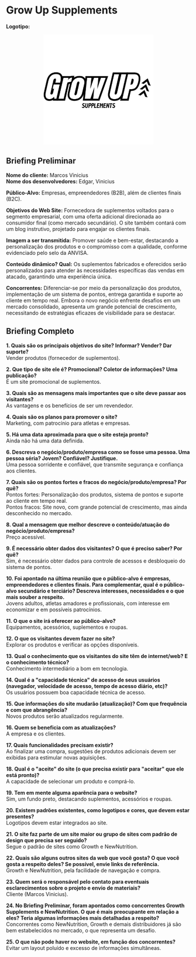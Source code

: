 # Grow Up Supplements

**Logotipo:**
<div align="center">
    <img src="logo.png" width="300" alt="logo grow up">
</div>

## Briefing Preliminar
**Nome do cliente:** Marcos Vinicius<br>
**Nome dos desenvolvedores:** Edgar, Vinicius

**Público-Alvo:** Empresas, empreendedores (B2B), além de clientes finais (B2C).

**Objetivos do Web Site:** Fornecedora de suplementos voltados para o segmento empresarial, com uma oferta adicional direcionada ao consumidor final (como mercado secundário). O site também contará com um blog instrutivo, projetado para engajar os clientes finais.

**Imagem a ser transmitida:** Promover saúde e bem-estar, destacando a personalização dos produtos e o compromisso com a qualidade, conforme evidenciado pelo selo da ANVISA.

**Conteúdo dinâmico? Qual:** Os suplementos fabricados e oferecidos serão personalizados para atender às necessidades específicas das vendas em atacado, garantindo uma experiência única.

**Concorrentes:** Diferenciar-se por meio da personalização dos produtos, implementação de um sistema de pontos, entrega garantida e suporte ao cliente em tempo real. Embora o novo negócio enfrente desafios em um mercado consolidado, apresenta um grande potencial de crescimento, necessitando de estratégias eficazes de visibilidade para se destacar.

## Briefing Completo
**1. Quais são os principais objetivos do site? Informar? Vender? Dar suporte?**
<br>Vender produtos (fornecedor de suplementos).

**2. Que tipo de site ele é? Promocional? Coletor de informações? Uma publicação?**
<br>É um site promocional de suplementos.

**3. Quais são as mensagens mais importantes que o site deve passar aos visitantes?**
<br>As vantagens e os benefícios de ser um revendedor.

**4. Quais são os planos para promover o site?**
<br>Marketing, com patrocínio para atletas e empresas.

**5. Há uma data aproximada para que o site esteja pronto?**
<br>Ainda não há uma data definida.

**6. Descreva o negócio/produto/empresa como se fosse uma pessoa. Uma pessoa séria? Jovem? Confiável? Justifique.**
<br>Uma pessoa sorridente e confiável, que transmite segurança e confiança aos clientes.

**7. Quais são os pontos fortes e fracos do negócio/produto/empresa? Por quê?**
<br>Pontos fortes: Personalização dos produtos, sistema de pontos e suporte ao cliente em tempo real.
<br>Pontos fracos: Site novo, com grande potencial de crescimento, mas ainda desconhecido no mercado.

**8. Qual a mensagem que melhor descreve o conteúdo/atuação do negócio/produto/empresa?**
<br>Preço acessível.

**9. É necessário obter dados dos visitantes? O que é preciso saber? Por quê?**
<br>Sim, é necessário obter dados para controle de acessos e desbloqueio do sistema de pontos.

**10. Foi apontado na última reunião que o público-alvo é empresas, empreendedores e clientes finais. Para complementar, qual é o público-alvo secundário e terciário? Descreva interesses, necessidades e o que mais souber a respeito.**
<br>Jovens adultos, atletas amadores e profissionais, com interesse em economizar e em possíveis patrocínios.

**11. O que o site irá oferecer ao público-alvo?**
<br>Equipamentos, acessórios, suplementos e roupas.

**12. O que os visitantes devem fazer no site?**
<br>Explorar os produtos e verificar as opções disponíveis.

**13. Qual o conhecimento que os visitantes do site têm de internet/web? E o conhecimento técnico?**
<br>Conhecimento intermediário a bom em tecnologia.

**14. Qual é a "capacidade técnica" de acesso de seus usuários (navegador, velocidade de acesso, tempo de acesso diário, etc)?**
<br>Os usuários possuem boa capacidade técnica de acesso.

**15. Que informações do site mudarão (atualização)? Com que frequência e com que abrangência?**
<br>Novos produtos serão atualizados regularmente.

**16. Quem se beneficia com as atualizações?**
<br>A empresa e os clientes.

**17. Quais funcionalidades precisam existir?**
<br>Ao finalizar uma compra, sugestões de produtos adicionais devem ser exibidas para estimular novas aquisições.

**18. Qual é o "aceite" do site (o que precisa existir para "aceitar" que ele está pronto)?**
<br>A capacidade de selecionar um produto e comprá-lo.

**19. Tem em mente alguma aparência para o website?**
<br>Sim, um fundo preto, destacando suplementos, acessórios e roupas.

**20. Existem padrões existentes, como logotipos e cores, que devem estar presentes?**
<br>Logotipos devem estar integrados ao site.

**21. O site faz parte de um site maior ou grupo de sites com padrão de design que precisa ser seguido?**
<br>Segue o padrão de sites como Growth e NewNutrition.

**22. Quais são alguns outros sites da web que você gosta? O que você gosta a respeito deles? Se possível, envie links de referência.**
<br>Growth e NewNutrition, pela facilidade de navegação e compra.

**23. Quem será o responsável pelo contato para eventuais esclarecimentos sobre o projeto e envio de materiais?**
<br>Cliente (Marcos Vinicius).

**24. No Briefing Preliminar, foram apontados como concorrentes Growth Supplements e NewNutrition. O que é mais preocupante em relação a eles? Teria algumas informações mais detalhadas a respeito?**
<br>Concorrentes como NewNutrition, Growth e demais distribuidores já são bem estabelecidos no mercado, o que representa um desafio.

**25. O que não pode haver no website, em função dos concorrentes?**
<br>Evitar um layout poluído e excesso de informações simultâneas.
